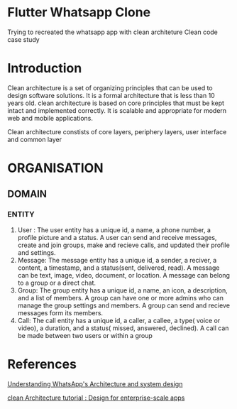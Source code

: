 # Flutter Whatsapp Clone

Trying to recreated the whatsapp app with clean architeture
Clean code case study

# Introduction

Clean architecture is a set of organizing principles that can be used to design software solutions. It is a formal architecture that is less than 10 years old. clean architecture is based on core principles that must be kept intact and implemented correctly. It is scalable and appropriate for modern web and mobile applications.

Clean architecture constists of core layers, periphery layers, user interface and common layer

# ORGANISATION

## DOMAIN

### ENTITY

1. User : The user entity has a unique id, a name, a phone number, a profile picture and a status. A user can send and receive messages, create and join groups, make and recieve calls, and updated their profile and settings.
2. Message: The message entity has a unique id, a sender, a reciver, a content, a timestamp, and a status(sent, delivered, read). A message can be text, image, video, document, or location. A message can belong to a group or a direct chat.
3. Group: The group entity has a unique id, a name, an icon, a description, and a list of members. A group can have one or more admins who can manage the group settings and members. A group can send and recieve messages form its members.
4. Call: The call entity has a unique id, a caller, a callee, a type( voice or video), a duration, and a status( missed, answered, declined). A call can be made between two users or within a group

# References

[Understanding WhatsApp's Architecture and system design](https://www.cometchat.com/blog/whatsapps-architecture-and-system-design)

[clean Architecture tutorial : Design for enterprise-scale apps](https://www.educative.io/blog/clean-architecture-tutorial)
